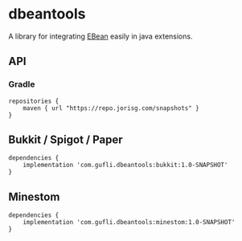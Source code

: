 # dbeantools

A library for integrating [EBean](https://ebean.io/) easily in java extensions.

## API

### Gradle
```
repositories {
    maven { url "https://repo.jorisg.com/snapshots" }
}
```

## Bukkit / Spigot / Paper

```
dependencies {
    implementation 'com.gufli.dbeantools:bukkit:1.0-SNAPSHOT'
}
```

## Minestom
```
dependencies {
    implementation 'com.gufli.dbeantools:minestom:1.0-SNAPSHOT'
}
```